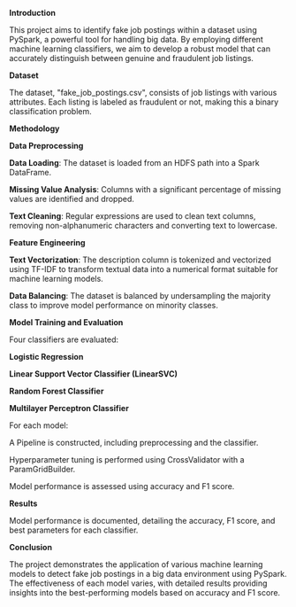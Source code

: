 **Introduction**

This project aims to identify fake job postings within a dataset using PySpark, a powerful tool for handling big data. By employing different machine learning classifiers, we aim to develop a robust model that can accurately distinguish between genuine and fraudulent job listings.

**Dataset**

The dataset, "fake_job_postings.csv", consists of job listings with various attributes. Each listing is labeled as fraudulent or not, making this a binary classification problem.

**Methodology**

**Data Preprocessing**

**Data Loading**: The dataset is loaded from an HDFS path into a Spark DataFrame.

**Missing Value Analysis**: Columns with a significant percentage of missing values are identified and dropped.

**Text Cleaning**: Regular expressions are used to clean text columns, removing non-alphanumeric characters and converting text to lowercase.

**Feature Engineering**

**Text Vectorization**: The description column is tokenized and vectorized using TF-IDF to transform textual data into a numerical format suitable for machine learning models.

**Data Balancing**: The dataset is balanced by undersampling the majority class to improve model performance on minority classes.

**Model Training and Evaluation**

Four classifiers are evaluated:

**Logistic Regression**

**Linear Support Vector Classifier (LinearSVC)**

**Random Forest Classifier**

**Multilayer Perceptron Classifier**

For each model:

A Pipeline is constructed, including preprocessing and the classifier.

Hyperparameter tuning is performed using CrossValidator with a ParamGridBuilder.

Model performance is assessed using accuracy and F1 score.

**Results**

Model performance is documented, detailing the accuracy, F1 score, and best parameters for each classifier.

**Conclusion**

The project demonstrates the application of various machine learning models to detect fake job postings in a big data environment using PySpark. The effectiveness of each model varies, with detailed results providing insights into the best-performing models based on accuracy and F1 score.
